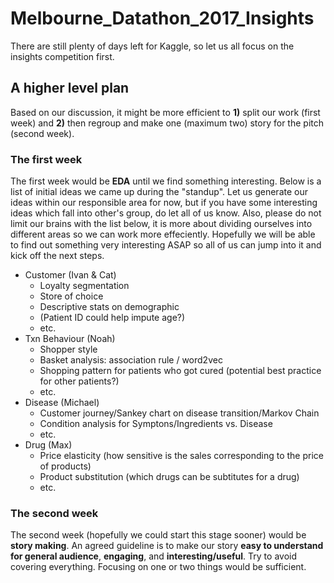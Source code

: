 # Melbourne_Datathon_2017_Insights
There are still plenty of days left for Kaggle, so let us all focus on the insights competition first.

## A higher level plan
Based on our discussion, it might be more efficient to **1)** split our work (first week) and **2)** then regroup and make one (maximum two) story for the pitch (second week).

### The first week
The first week would be **EDA** until we find something interesting. 
Below is a list of initial ideas we came up during the "standup". Let us generate our ideas within our responsible area for now, but if you have some interesting ideas which fall into other's group, do let all of us know. Also, please do not limit our brains with the list below, it is more about dividing ourselves into different areas so we can work more effeciently. Hopefully we will be able to find out something very interesting ASAP so all of us can jump into it and kick off the next steps.

- Customer (Ivan & Cat)
  - Loyalty segmentation
  - Store of choice
  - Descriptive stats on demographic
  - (Patient ID could help impute age?)
  - etc.
- Txn Behaviour (Noah)
  - Shopper style
  - Basket analysis: association rule / word2vec
  - Shopping pattern for patients who got cured (potential best practice for other patients?)
  - etc.
- Disease (Michael)
  - Customer journey/Sankey chart on disease transition/Markov Chain
  - Condition analysis for Symptons/Ingredients vs. Disease
  - etc.
- Drug (Max)
  - Price elasticity (how sensitive is the sales corresponding to the price of products)
  - Product substitution (which drugs can be subtitutes for a drug)
  - etc.
  
  
### The second week
The second week (hopefully we could start this stage sooner) would be **story making**.
An agreed guideline is to make our story **easy to understand for general audience**, **engaging**, and **interesting/useful**. Try to avoid covering everything. Focusing on one or two things would be sufficient.

